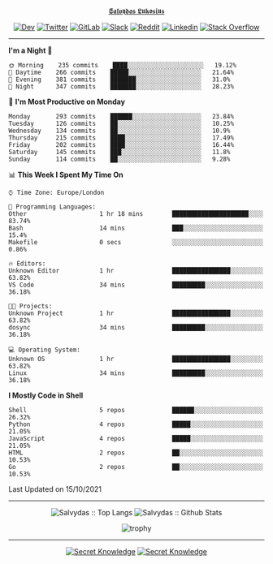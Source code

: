 <div align="center">
  
[𝕾𝖆𝖑𝖛𝖞𝖉𝖆𝖘 𝕷𝖚𝖐𝖔𝖘𝖎𝖚𝖘](https://git.io/JJwwg)
  
[![Dev](https://img.shields.io/badge/-DEV-222222?style=flat-square&logo=dev.to&logoColor=white&link=https://dev.to/sso/)](https://dev.to/sso/)
[![Twitter](https://img.shields.io/badge/-Twitter-222222?style=flat-square&logo=twitter&logoColor=white&link=https://twitter.com/digital_wizz/)](https://twitter.com/digital_wizz/)
[![GitLab](https://img.shields.io/badge/-GitLab-222222?style=flat-square&logo=GitLab&logoColor=white&link=https://gitlab.com/ss-o/)](https://gitlab.com/ss-o/)
[![Slack](https://img.shields.io/badge/-Slack-222222?style=flat-square&logo=Slack&logoColor=white&link=https://digital-teams.slack.com/)](https://digital-teams.slack.com/)
[![Reddit](https://img.shields.io/badge/-Reddit-222222?style=flat-square&logo=Reddit&logoColor=white&link=https://https://www.reddit.com/user/ss-o/)](https://www.reddit.com/user/ss-o/)
[![Linkedin](https://img.shields.io/badge/-LinkedIn-222222?style=flat-square&logo=Linkedin&logoColor=white&link=https://www.linkedin.com/in/digital-clouds/)](https://www.linkedin.com/in/digital-clouds/)
[![Stack Overflow](https://img.shields.io/badge/-Stack%20Overflow-222222?style=flat-square&logo=stack-overflow&logoColor=white&link=https://stackoverflow.com/users/13893752/salvydas-lukosius)](https://stackoverflow.com/users/13893752/salvydas-lukosius)
  
</div>

---

<!--START_SECTION:waka-->
**I'm a Night 🦉** 

```text
🌞 Morning    235 commits    ████░░░░░░░░░░░░░░░░░░░░░   19.12% 
🌆 Daytime    266 commits    █████░░░░░░░░░░░░░░░░░░░░   21.64% 
🌃 Evening    381 commits    ███████░░░░░░░░░░░░░░░░░░   31.0% 
🌙 Night      347 commits    ███████░░░░░░░░░░░░░░░░░░   28.23%

```
📅 **I'm Most Productive on Monday** 

```text
Monday       293 commits    ██████░░░░░░░░░░░░░░░░░░░   23.84% 
Tuesday      126 commits    ██░░░░░░░░░░░░░░░░░░░░░░░   10.25% 
Wednesday    134 commits    ██░░░░░░░░░░░░░░░░░░░░░░░   10.9% 
Thursday     215 commits    ████░░░░░░░░░░░░░░░░░░░░░   17.49% 
Friday       202 commits    ████░░░░░░░░░░░░░░░░░░░░░   16.44% 
Saturday     145 commits    ███░░░░░░░░░░░░░░░░░░░░░░   11.8% 
Sunday       114 commits    ██░░░░░░░░░░░░░░░░░░░░░░░   9.28%

```


📊 **This Week I Spent My Time On** 

```text
⌚︎ Time Zone: Europe/London

💬 Programming Languages: 
Other                    1 hr 18 mins        █████████████████████░░░░   83.74% 
Bash                     14 mins             ███░░░░░░░░░░░░░░░░░░░░░░   15.4% 
Makefile                 0 secs              ░░░░░░░░░░░░░░░░░░░░░░░░░   0.86%

🔥 Editors: 
Unknown Editor           1 hr                ████████████████░░░░░░░░░   63.82% 
VS Code                  34 mins             █████████░░░░░░░░░░░░░░░░   36.18%

🐱‍💻 Projects: 
Unknown Project          1 hr                ████████████████░░░░░░░░░   63.82% 
dosync                   34 mins             █████████░░░░░░░░░░░░░░░░   36.18%

💻 Operating System: 
Unknown OS               1 hr                ████████████████░░░░░░░░░   63.82% 
Linux                    34 mins             █████████░░░░░░░░░░░░░░░░   36.18%

```

**I Mostly Code in Shell** 

```text
Shell                    5 repos             ██████░░░░░░░░░░░░░░░░░░░   26.32% 
Python                   4 repos             █████░░░░░░░░░░░░░░░░░░░░   21.05% 
JavaScript               4 repos             █████░░░░░░░░░░░░░░░░░░░░   21.05% 
HTML                     2 repos             ██░░░░░░░░░░░░░░░░░░░░░░░   10.53% 
Go                       2 repos             ██░░░░░░░░░░░░░░░░░░░░░░░   10.53%

```



 Last Updated on 15/10/2021
<!--END_SECTION:waka-->

---

<div align=center>

![Salvydas :: Top Langs](https://github-readme-stats.vercel.app/api/top-langs/?username=ss-o&langs_count=8&card_width=300&theme=blue-green&layout=compact)
![Salvydas :: Github Stats](https://github-readme-stats.vercel.app/api?username=ss-o&theme=blue-green&layout=compact&no-frame=true)
 
![trophy](https://github-profile-trophy.vercel.app/?username=ss-o&theme=darkhub&rank=SSS,SS,S,AAA,AA,A,B,C&no-frame=true)

---

[![Secret Knowledge](https://github-readme-stats.vercel.app/api/pin/?username=github&repo=government.github.com&card_width=150&theme=blue-green&layout=compact)](https://github.com/github/government.github.com)
[![Secret Knowledge](https://github-readme-stats.vercel.app/api/pin/?username=ss-o&repo=the-book-of-secret-knowledge&card_width=150&theme=blue-green&layout=compact)](https://github.com/ss-o/the-book-of-secret-knowledge)

</div>
